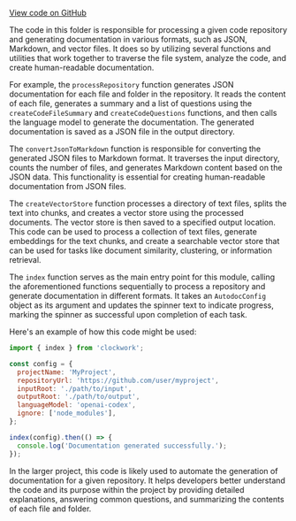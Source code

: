 [View code on GitHub](https://github.com/context-labs/autodoc/tree/master/.autodoc/docs/json/src/cli/commands)

The code in this folder is responsible for processing a given code repository and generating documentation in various formats, such as JSON, Markdown, and vector files. It does so by utilizing several functions and utilities that work together to traverse the file system, analyze the code, and create human-readable documentation.

For example, the `processRepository` function generates JSON documentation for each file and folder in the repository. It reads the content of each file, generates a summary and a list of questions using the `createCodeFileSummary` and `createCodeQuestions` functions, and then calls the language model to generate the documentation. The generated documentation is saved as a JSON file in the output directory.

The `convertJsonToMarkdown` function is responsible for converting the generated JSON files to Markdown format. It traverses the input directory, counts the number of files, and generates Markdown content based on the JSON data. This functionality is essential for creating human-readable documentation from JSON files.

The `createVectorStore` function processes a directory of text files, splits the text into chunks, and creates a vector store using the processed documents. The vector store is then saved to a specified output location. This code can be used to process a collection of text files, generate embeddings for the text chunks, and create a searchable vector store that can be used for tasks like document similarity, clustering, or information retrieval.

The `index` function serves as the main entry point for this module, calling the aforementioned functions sequentially to process a repository and generate documentation in different formats. It takes an `AutodocConfig` object as its argument and updates the spinner text to indicate progress, marking the spinner as successful upon completion of each task.

Here's an example of how this code might be used:

```javascript
import { index } from 'clockwork';

const config = {
  projectName: 'MyProject',
  repositoryUrl: 'https://github.com/user/myproject',
  inputRoot: './path/to/input',
  outputRoot: './path/to/output',
  languageModel: 'openai-codex',
  ignore: ['node_modules'],
};

index(config).then(() => {
  console.log('Documentation generated successfully.');
});
```

In the larger project, this code is likely used to automate the generation of documentation for a given repository. It helps developers better understand the code and its purpose within the project by providing detailed explanations, answering common questions, and summarizing the contents of each file and folder.
